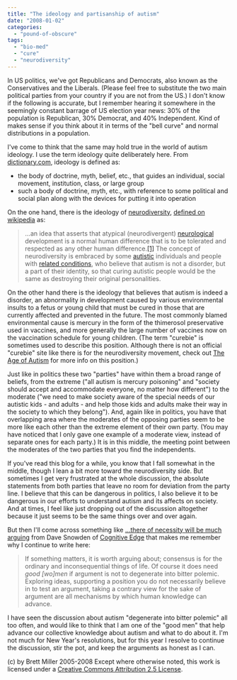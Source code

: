 ```yaml
---
title: "The ideology and partisanship of autism"
date: "2008-01-02"
categories: 
  - "pound-of-obscure"
tags: 
  - "bio-med"
  - "cure"
  - "neurodiversity"
---
```


In US politics, we've got Republicans and Democrats, also known as the Conservatives and the Liberals. (Please feel free to substitute the two main political parties from your country if you are not from the US.) I don't know if the following is accurate, but I remember hearing it somewhere in the seemingly constant barrage of US election year news: 30% of the population is Republican, 30% Democrat, and 40% Independent. Kind of makes sense if you think about it in terms of the "bell curve" and normal distributions in a population.  
  
I've come to think that the same may hold true in the world of autism ideology. I use the term ideology quite deliberately here. From [dictionary.com](http://dictionary.reference.com/browse/ideology), ideology is defined as:  

- the body of doctrine, myth, belief, etc., that guides an individual, social movement, institution, class, or large group
- such a body of doctrine, myth, etc., with reference to some political and social plan along with the devices for putting it into operation

On the one hand, there is the ideology of [neurodiversity](http://www.neurodiversity.com/), [defined on wikipedia](http://en.wikipedia.org/wiki/Neurodiversity) as:  

> ...an idea that asserts that atypical (neurodivergent) [neurological](http://en.wikipedia.org/wiki/Neurology "Neurology") development is a normal human difference that is to be tolerated and respected as any other human difference.[\[1\]](http://en.wikipedia.org/wiki/Neurodiversity#_note-Movement) The concept of neurodiversity is embraced by some [autistic](http://en.wikipedia.org/wiki/Autism "Autism") individuals and people with [related conditions](http://en.wikipedia.org/wiki/Autism_spectrum "Autism spectrum"), who believe that autism is not a disorder, but a part of their identity, so that curing autistic people would be the same as destroying their original personalities.

On the other hand there is the ideology that believes that autism is indeed a disorder, an abnormality in development caused by various environmental insults to a fetus or young child that must be cured in those that are currently affected and prevented in the future. The most commonly blamed environmental cause is mercury in the form of the thimerosol preservative used in vaccines, and more generally the large number of vaccines now on the vaccination schedule for young children. (The term "curebie" is sometimes used to describe this position. Although there is not an official "curebie" site like there is for the neurodiversity movement, check out [The Age of Autism](http://www.ageofautism.com/) for more info on this position.)  
  
Just like in politics these two "parties" have within them a broad range of beliefs, from the extreme ("all autism is mercury poisoning" and "society should accept and accommodate everyone, no matter how different") to the moderate ("we need to make society aware of the special needs of our autistic kids - and adults - and help those kids and adults make their way in the society to which they belong"). And, again like in politics, you have that overlapping area where the moderates of the opposing parties seem to be more like each other than the extreme element of their own party. (You may have noticed that I only gave one example of a moderate view, instead of separate ones for each party.) It is in this middle, the meeting point between the moderates of the two parties that you find the independents.  
  
If you've read this blog for a while, you know that I fall somewhat in the middle, though I lean a bit more toward the neurodiversity side. But sometimes I get very frustrated at the whole discussion, the absolute statements from both parties that leave no room for deviation from the party line. I believe that this can be dangerous in politics, I also believe it to be dangerous in our efforts to understand autism and its affects on society. And at times, I feel like just dropping out of the discussion altogether because it just seems to be the same things over and over again.  
  
But then I'll come across something like [...there of necessity will be much arguing](http://www.cognitive-edge.com/blogs/dave/2007/12/_there_of_necessity_will_be_mu.php) from Dave Snowden of [Cognitive Edge](http://www.cognitive-edge.com) that makes me remember why I continue to write here:  

> If something matters, it is worth arguing about; consensus is for the ordinary and inconsequential things of life. Of course it does need _good \[wo\]men_ if argument is not to degenerate into bitter polemic. Exploring ideas, supporting a position you do not necessarily believe in to test an argument, taking a contrary view for the sake of argument are all mechanisms by which human knowledge can advance.

I have seen the discussion about autism "degenerate into bitter polemic" all too often, and would like to think that I am one of the "good men" that help advance our collective knowledge about autism and what to do about it. I'm not much for New Year's resolutions, but for this year I resolve to continue the discussion, stir the pot, and keep the arguments as honest as I can.

(c) by Brett Miller 2005-2008 Except where otherwise noted, this work is licensed under a [Creative Commons Attribution 2.5 License](http://creativecommons.org/licenses/by/2.5/).
